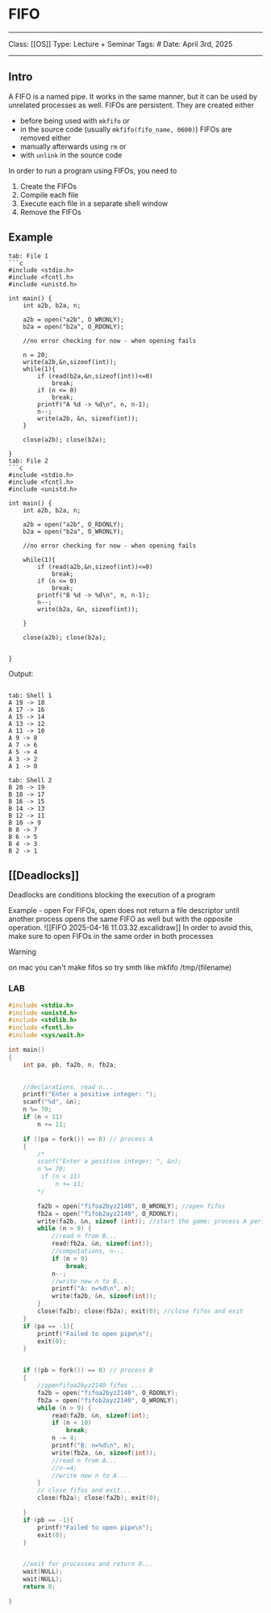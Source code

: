 # FIFO
___
Class: [[OS]]
Type: Lecture + Seminar
Tags: # 
Date: April 3rd, 2025
___

## Intro
A FIFO is a named pipe. It works in the same manner, but it can be used by unrelated processes as well. 
FIFOs are persistent. They are created either
- before being used with `mkfifo`  or
- in the source code (usually `mkfifo(fifo_name, 0600)`)
FIFOs are removed either
- manually afterwards using `rm` or 
- with `unlink` in the source code


In order to run a program using FIFOs, you need to 
1. Create the FIFOs
2. Compile each file
3. Execute each file in a separate shell window
4. Remove the FIFOs
## Example 

```tabs
tab: File 1
```c
#include <stdio.h>
#include <fcntl.h>
#include <unistd.h>

int main() {
    int a2b, b2a, n;

    a2b = open("a2b", O_WRONLY);
    b2a = open("b2a", O_RDONLY);

    //no error checking for now - when opening fails

    n = 20;
    write(a2b,&n,sizeof(int));
    while(1){
        if (read(b2a,&n,sizeof(int))<=0)
            break;
        if (n <= 0)
            break;
        printf("A %d -> %d\n", n, n-1);
        n--;
        write(a2b, &n, sizeof(int));
    }

    close(a2b); close(b2a);

}
tab: File 2
```c
#include <stdio.h>
#include <fcntl.h>
#include <unistd.h>

int main() {
    int a2b, b2a, n;

    a2b = open("a2b", O_RDONLY);
    b2a = open("b2a", O_WRONLY);

    //no error checking for now - when opening fails

    while(1){
        if (read(a2b,&n,sizeof(int))<=0)
            break;
        if (n <= 0)
            break;
        printf("B %d -> %d\n", n, n-1);
        n--;
        write(b2a, &n, sizeof(int));

    }

    close(a2b); close(b2a);


}
```

Output:
```tabs

tab: Shell 1
A 19 -> 18
A 17 -> 16
A 15 -> 14
A 13 -> 12
A 11 -> 10
A 9 -> 8
A 7 -> 6
A 5 -> 4
A 3 -> 2
A 1 -> 0

tab: Shell 2
B 20 -> 19
B 18 -> 17
B 16 -> 15
B 14 -> 13
B 12 -> 11
B 10 -> 9
B 8 -> 7
B 6 -> 5
B 4 -> 3
B 2 -> 1
```

## [[Deadlocks]] 
Deadlocks are conditions blocking the execution of a program 

Example - open
For FIFOs, open does not return a file descriptor until another process opens the same FIFO as well but with the opposite operation. 
![[FIFO 2025-04-16 11.03.32.excalidraw]]
In order to avoid this, make sure to open FIFOs in the same order in both processes

>[!Warning]
>on mac you can't make fifos so try smth like mkfifo /tmp/(filename)

### LAB
```c
#include <stdio.h>
#include <unistd.h>
#include <stdlib.h>
#include <fcntl.h>
#include <sys/wait.h>

int main()
{
    int pa, pb, fa2b, n, fb2a;
    

    //declarations, read n...
    printf("Enter a positive integer: ");
    scanf("%d", &n);
    n %= 70;
    if (n < 11)
        n += 11;

    if ((pa = fork()) == 0) // process A
    {     
        /*
        scanf("Enter a positive integer: ", &n);
        n %= 70;
         if (n < 11)
             n += 11;
        */

        fa2b = open("fifoa2byz2140", O_WRONLY); //open fifos
        fb2a = open("fifob2ayz2140", O_RDONLY);
        write(fa2b, &n, sizeof (int)); //start the game: process A performs the first writing operation
        while (n > 9) {
            //read n from B...
            read(fb2a, &n, sizeof(int));
            //computations, n--;
            if (n > 9)
                break;
            n--;
            //write new n to B...
            printf("A: n=%d\n", n);
            write(fa2b, &n, sizeof(int));
        }
        close(fa2b); close(fb2a); exit(0); //close fifos and exit
    }
    if (pa == -1){
        printf("Failed to open pipe\n");
        exit(0);
    }


    if ((pb = fork()) == 0) // process B
    {
        //openfifoa2byz2140 fifos ...
        fa2b = open("fifoa2byz2140", O_RDONLY);
        fb2a = open("fifob2ayz2140", O_WRONLY);
        while (n > 9) {
            read(fa2b, &n, sizeof(int);
            if (n < 10)
                break;
            n -= 4;
            printf("B: n=%d\n", n);
            write(fb2a, &n, sizeof(int));
            //read n from A...
            //n-=4;
            //write new n to A...
        }
        // close fifos and exit...
        close(fb2a); close(fa2b); exit(0);

    }
    if (pb == -1){
        printf("Failed to open pipe\n");
        exit(0);
    }


    //wait for processes and return 0...
    wait(NULL);
    wait(NULL);
    return 0;

}

```